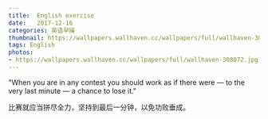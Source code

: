 ```yaml
---
title:  English exercise
date:   2017-12-16
categories: 英语早操
thumbnail: https://wallpapers.wallhaven.cc/wallpapers/full/wallhaven-308072.jpg
tags: English
photos:
- https://wallpapers.wallhaven.cc/wallpapers/full/wallhaven-308072.jpg
---
```


"When you are in any contest you should work as if there were — to the very last minute — a chance to lose it."
<p>比赛就应当拼尽全力，坚持到最后一分钟，以免功败垂成。</p>
